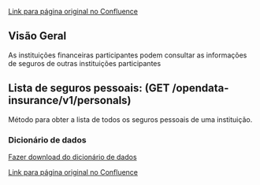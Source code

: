 [Link para página original no Confluence](https://openfinancebrasil.atlassian.net/wiki/spaces/OF/pages/138936417)

## **Visão Geral**

As instituições financeiras participantes podem consultar as informações de seguros de outras instituições participantes

## **Lista de seguros pessoais**: (GET /opendata-insurance/v1/personals)

Método para obter a lista de todos os seguros pessoais de uma instituição.

### Dicionário de dados

[Fazer download do dicionário de dados](https://openbanking-brasil.github.io/openapi/dictionary/getPersonalInsurance_v1.csv)

[Link para página original no Confluence](https://openfinancebrasil.atlassian.net/wiki/spaces/OF/pages/138936417)